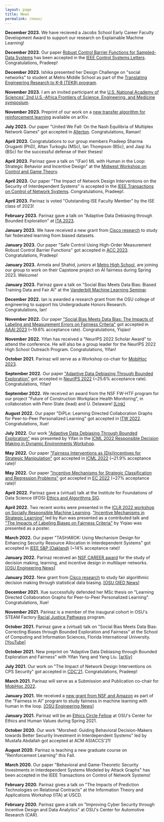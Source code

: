 ```yaml
---
layout: page
title: News
permalink: /news/
---
```


<b>December 2023.</b> We have recieved a Jacobs School Early Career Faculty Development Award to support our research on Explainable Machine Learning! 

<b>December 2023.</b> Our paper <a href="https://arxiv.org/pdf/2309.08050.pdf">Robust Control Barrier Functions for Sampled-Data Systems</a> has been accepted in the <a href="https://ieeexplore.ieee.org/abstract/document/10371360">IEEE Control Systems Letters</a>. Congratulations, Pradeep! 

<b>December 2023.</b> Ishika presented her Design Challenge on "social networks" to student at Metro Middle School as part of the <a href="https://engineering.osu.edu/research-outreach-service-tek-8">Translating Engineering Research to K-8 (TEK8) program</a>. 

<b>November 2023.</b> I am an invited participant at the <a href="https://www.nationalacademies.org/event/01-16-2024/second-us-africa-frontiers-of-science-engineering-and-medicine-symposium">U.S. National Academy of Sciences' 2nd U.S.-Africa Frontiers of Science, Engineering, and Medicine symposium</a>. 

<b>November 2023.</b> Preprint of our work on a <a href="https://arxiv.org/pdf/2311.06731.pdf">new transfer algorithm for reinforcement learning</a> available on arXiv. 

<b>July 2023.</b> Our paper "United We Fall: On the Nash Equilibria of Multiplex Network Games" got accepted in <a href="https://allerton.csl.illinois.edu">Allerton</a>. Congratulations, Raman!

<b>April 2023.</b> Congratulations to our group members Pradeep Sharma Oruganti (PhD), Altan Turkoglu (MSc), Ian Thompson (BSc), and Jiaqi Xu (BSc) for the successful defense of their theses!

<b>April 2023.</b> Parinaz gave a talk on "(Fair) ML with Human in the Loop: Strategic Behavior and Incentive Design" at the <a href="https://mwcgt2023.umn.edu">Midwest Workshop on Control and Game Theory</a>. 

<b>April 2023.</b> Our paper "The Impact of Network Design Interventions on the Security of Interdependent Systems" is accepted in the <a href="https://ieeecss.org/publication/transactions-control-network-systems">IEEE Transactions on Control of Network Systems</a>. Congratulations, Pradeep!. 

<b>April 2023.</b> Parinaz is voted "Outstanding ISE Faculty Member" by the ISE class of 2023! 

<b>February 2023.</b> Parinaz gave a talk on "Adaptive Data Debiasing through Bounded Exploration" at <a href="https://ita.ucsd.edu">ITA 2023</a>. 

<b>January 2023.</b> We have received a new grant from <a href="https://research.cisco.com/">Cisco research</a> to study fair federated learning from biased datasets.

<b>January 2023.</b> Our paper "Safe Control Using High-Order Measurement Robust Control Barrier Functions" got accepted in <a href="https://acc2023.a2c2.org">ACC 2023</a>. Congratulations, Pradeep!

<b>January 2023.</b> Armela and Shahid, juniors at <a href="https://www.themetroschool.org">Metro High School</a>, are joining our group to work on their Capstone project on AI fairness during Spring 2023. Welcome!

<b>January 2023.</b> Parinaz gave a talk on "Social Bias Meets Data Bias: Biased Training Data and Fair AI" at the <a href="https://vanderbiltml.github.io">Vanderbilt Machine Learning Seminar</a>. 

<b>December 2022.</b> Ian is awarded a research grant from the OSU college of engineering to support his Undergraduate Honors Research. Congratulations, Ian!

<b>November 2022.</b> Our paper <a href="https://arxiv.org/pdf/2206.00137.pdf">"Social Bias Meets Data Bias: The Impacts of Labeling and Measurement Errors on Fairness Criteria"</a> got accepted in <a href="https://aaai.org/Conferences/AAAI-23/">AAAI 2023</a> (~19.6% acceptance rate). Congratulations, Yiqiao!

<b>November 2022.</b> Yifan has received a "NeurIPS 2022 Scholar Award" to attend the conference. He will also be a group leader for the NeurIPS 2022 High School Outreach Program. Congratulations, Yifan!

<b>October 2021.</b> Parinaz will serve as a Workshop co-chair for <a href="https://www.sigmobile.org/mobihoc/2023/">MobiHoc 2023</a>. 

<b>September 2022.</b> Our paper <a href="https://openreview.net/pdf?id=Fm7Dt3lC_s2">"Adaptive Data Debiasing Through Bounded Exploration"</a> got accepted in <a href="https://neurips.cc">NeurIPS 2022</a> (~25.6% acceptance rate). Congratulations, Yifan!

<b>September 2022.</b> We received an award from the NSF FW-HTF program for our project "Future of Construction Workplace Health Monitoring", in collaboration with Penn State (lead) and U. Delaware! <a href="https://www.nsf.gov/awardsearch/showAward?AWD_ID=2222620&HistoricalAwards=false">[Link]</a>

<b>August 2022.</b> Our paper "DiPLe: Learning Directed Collaboration Graphs for Peer-to-Peer Personalized Learning" got accepted in <a href="https://itw2022.in">ITW 2022</a>. Congratulations, Xue!

<b>July 2022.</b> Our work <a href="https://responsibledecisionmaking.github.io/assets/pdf/papers/25.pdf">"Adaptive Data Debiasing Through Bounded Exploration"</a> was presented by Yifan in the <a href="https://responsibledecisionmaking.github.io">ICML 2022 Responsible Decision Making in Dynamic Environments
Workshop</a>.

<b>May 2022.</b> Our paper <a href="https://xueruzhang.github.io/publication/manipulation.pdf">"Fairness Interventions as (Dis)Incentives for Strategic Manipulation"</a> got accepted in <a href="https://icml.cc">ICML 2022</a> (~21.9% acceptance rate)!

<b>May 2022.</b> Our paper <a href="https://xueruzhang.github.io/publication/ec2022.pdf">"Incentive Mechanisms for Strategic Classification and Regression Problems"</a> got accepted in <a href="https://ec22.sigecom.org">EC 2022</a> (~27% acceptance rate)!

<b>April 2022.</b> Parinaz gave a (virtual) talk at the Institute for Foundations of Data Science (IFDS) <a href="https://sites.google.com/ucsc.edu/ifds-ethics-and-algorithms/home?authuser=0">Ethics and Algorithms SIG</a>. 

<b>April 2022.</b> Two recent works were presented in the <a href="https://iclrsrml.github.io">ICLR 2022 workshop on Socially Responsible Machine Learning</a>. <a href="https://download.huan-zhang.com/events/srml2022/accepted/jin22incentive.pdf">"Incentive Mechanisms in Strategic Learning"</a> led by Kun was presented as a contributed talk and <a href="https://download.huan-zhang.com/events/srml2022/accepted/liao22impacts.pdf">"The Impacts of Labeling Biases on Fairness Criteria"</a> by Yiqiao was presented as a poster.

<b>March 2022.</b> Our paper "TASHAROK: Using Mechanism Design for Enhancing Security Resource Allocation in Interdependent Systems" got accepted in <a href="https://www.ieee-security.org/TC/SP2022/">IEEE S&P (Oakland)</a> (~14% acceptance rate)!

<b>January 2022.</b> Parinaz received an <a href="https://www.nsf.gov/awardsearch/showAward?AWD_ID=2144283&HistoricalAwards=false">NSF CAREER award</a> for the study of decision making, learning, and incentive design in multilayer networks. <a href="https://engineering.osu.edu/news/2022/03/naghizadeh-earns-nsf-career-award-multilayer-network-research">[OSU Engineering News]</a>

<b>January 2022.</b> New grant from <a href="https://research.cisco.com/">Cisco research</a> to study fair algorithmic decision making through statistical data biasing. <a href="https://oied.osu.edu/cisco-and-ohio-state-launch-research-collaboration">[OSU OIED News]</a>

<b>December 2021.</b> Xue successfully defended her MSc thesis on "Learning Directed Collaboration Graphs for Peer-to-Peer Personalized Learning". Congratulations, Xue!

<b>November 2021.</b> Parinaz is a member of the inaugural cohort in OSU's STEAM Factory <a href="https://steamfactory.osu.edu/research/racial-justice-pathways">Racial Justice Pathways</a> program.

<b>October 2021.</b> Parinaz gave a (virtual) talk on "Social Bias Meets Data Bias: Correcting Biases through Bounded Exploration and Fairness" at the School of Computing and Information Sciences, Florida International University. <a href="https://www.youtube.com/watch?v=Ks7BEYBUCsA">[YouTube]</a>

<b>October 2021.</b> New preprint on "Adaptive Data Debiasing through Bounded Exploration and Fairness" with Yifan Yang and Yang Liu. <a href="https://arxiv.org/pdf/2110.13054.pdf">[arXiv]<a>

<b>July 2021.</b> Our work on "The Impact of Network Design Interventions on CPS Security" got accepted in <a href="https://2021.ieeecdc.org/">CDC'21</a>. Congratulations, Pradeep! 

<b>March 2021.</b> Parinaz will serve as a Submission and Publication co-chair for <a href="https://www.sigmobile.org/mobihoc/2022/">MobiHoc 2022</a>. 

<b>January 2021.</b> We received a <a href="https://www.nsf.gov/awardsearch/showAward?AWD_ID=2040800">new grant from NSF and Amazon</a> as part of the "Fairness in AI" program to study fairness in machine learning with human in the loop. <a href="https://engineering.osu.edu/news/2021/02/striving-fairness-ai">[OSU Engineering News]</a>

<b>January 2021.</b> Parinaz will be an <a href="https://cehv.osu.edu/ethics-circle-fellows">Ethics Circle Fellow</a> at OSU's Center for Ethics and Human Values during Spring 2021.

<b>October 2020.</b> Our work "Morshed: Guiding Behavioral Decision-Makers towards Better Security Investment in Interdependent Systems" led by Mustafa Abdallah got accepted at ACM ASIACCS'21!

<b>August 2020.</b> Parinaz is teaching a new graduate course on "Reinforcement Learning" this Fall. 

<b>March 2020.</b> Our paper "Behavioral and Game-Theoretic Security Investments in Interdependent Systems Modeled by Attack Graphs" has been accepted in the IEEE Transactions on Control of Network Systems!

<b>February 2020.</b> Parinaz gives a talk on "The Impacts of Prediction Technologies on Relational Contracts" at the Information Theory and Applications Workshop (ITA) at USCD. 

<b>February 2020.</b> Parinaz gave a talk on "Improving Cyber Security through Incentive Design and Data Analytics" at OSU's Center for Automotive Research (CAR). 

<br/>
<br/>


